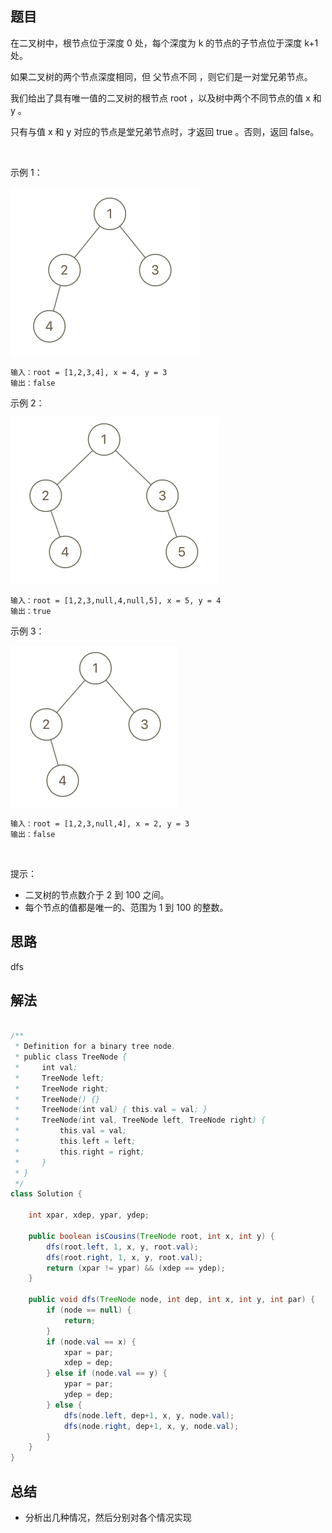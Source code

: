 

## 题目

在二叉树中，根节点位于深度 0 处，每个深度为 k 的节点的子节点位于深度 k+1 处。

如果二叉树的两个节点深度相同，但 父节点不同 ，则它们是一对堂兄弟节点。

我们给出了具有唯一值的二叉树的根节点 root ，以及树中两个不同节点的值 x 和 y 。

只有与值 x 和 y 对应的节点是堂兄弟节点时，才返回 true 。否则，返回 false。

 

示例 1：

![](../../../media/pictures/leetcode/q1248-01.png)

    输入：root = [1,2,3,4], x = 4, y = 3
    输出：false
示例 2：

![](../../../media/pictures/leetcode/q1248-02.png)

    输入：root = [1,2,3,null,4,null,5], x = 5, y = 4
    输出：true
示例 3：

![](../../../media/pictures/leetcode/q1248-03.png)


    输入：root = [1,2,3,null,4], x = 2, y = 3
    输出：false
 

提示：

- 二叉树的节点数介于 2 到 100 之间。
- 每个节点的值都是唯一的、范围为 1 到 100 的整数。


## 思路

dfs

## 解法
```java

/**
 * Definition for a binary tree node.
 * public class TreeNode {
 *     int val;
 *     TreeNode left;
 *     TreeNode right;
 *     TreeNode() {}
 *     TreeNode(int val) { this.val = val; }
 *     TreeNode(int val, TreeNode left, TreeNode right) {
 *         this.val = val;
 *         this.left = left;
 *         this.right = right;
 *     }
 * }
 */
class Solution {
    
    int xpar, xdep, ypar, ydep;

    public boolean isCousins(TreeNode root, int x, int y) {
        dfs(root.left, 1, x, y, root.val);
        dfs(root.right, 1, x, y, root.val);
        return (xpar != ypar) && (xdep == ydep);
    }
    
    public void dfs(TreeNode node, int dep, int x, int y, int par) {
        if (node == null) {
            return;
        }
        if (node.val == x) {
            xpar = par;
            xdep = dep;
        } else if (node.val == y) {
            ypar = par;
            ydep = dep;
        } else {
            dfs(node.left, dep+1, x, y, node.val);
            dfs(node.right, dep+1, x, y, node.val);
        }
    }
}
```

## 总结

- 分析出几种情况，然后分别对各个情况实现 
